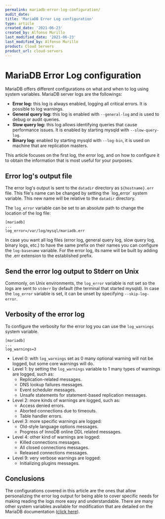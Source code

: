 ```yaml
---
permalink: mariadb-error-log-configuration/
audit_date:
title: 'MariaDB Error Log configuration'
type: article
created_date: '2021-06-23'
created_by: Alfonso Murillo
last_modified_date: '2021-06-23'
last_modified_by: Alfonso Murillo
product: Cloud Servers
product_url: cloud-servers
---
```


# MariaDB Error Log configuration

MariaDB offers different configurations on what and when to log using system variables. MariaDB server logs are the followings:

- **Error log:** this log is always enabled, logging all critical errors. It is possible to log warnings.
- **General query log:** this log is enabled with `--general-log` and is used to debug or audit queries.
- **Slow query log:** this log allows identifying queries that cause performance issues. It is enabled by starting mysqld with `--slow-query-log`.
- **Binary log:** enabled by starting mysqld with `--log-bin`, it is used on machine that are replication masters.

This article focuses on the first log, the error log, and on how to configure it to obtain the information that is most useful for your purposes.

## Error log's output file
The error log's output is sent to the `datadir` directory as `${hostname}.err` file. This file's name can be changed by setting the ´log_error´ system variable. This new name will be relative to the `datadir` directory.

The `log_error` variable can be set to an absolute path to change the location of the log file:

```
[mariadb]
...
log_error=/var/log/mysql/mariadb.err
```

In case you want all log files (error log, general query log, slow query log, binary logs, etc.) to have the same prefix on their names you can configure the `log-basename` variable. For the error log, its name will be built by adding the .err extension to the established prefix.

## Send the error log output to Stderr on Unix
Commonly, on Unix environments, the `log_error` variable is not set so the logs are sent to `stderr` by default (the terminal that started mysqld). In case the `log_error` variable is set, it can be unset by specifying `--skip-log-error`.

## Verbosity of the error log
To configure the verbosity for the error log you can use the `log_warnings` system variable.

```
[mariadb]
...
log_warnings=3
```

- Level 0: with `log_warnings` set as 0 many optional warning will not be logged, but some core warnings will do.
- Level 1: by setting the `log_warnings` variable to 1 many types of warnings are logged, such as:
    - Replication-related messages.
    - DNS lookup failures messages.
    - Event scheduler messages.
    - Unsafe statements for statement-based replication messages.
- Level 2: more kinds of warnings are logged, such as:
    - Access denied errors.
    - Aborted connections due to timeouts.
    - Table handler errors.
- Level 3: more specific warnings are logged:
    - Old-style language options messages.
    - Progress of InnoDB online DDL related messages.
- Level 4: other kind of warnings are logged:
    - Killed connections messages.
    - All closed connections messages.
    - Released connections messages.
- Level 9: very verbose warnings are logged:
    - Initializing plugins messages.

## Conclusions

The configurations covered in this article are the ones that allow personalizing the error log output for being able to cover specific needs for making reading the logs more easy and understandable. There are many other system variables available for modification that are detailed on the MariaDB documentation ([click here](https://mariadb.com/kb/en/server-system-variables/)).
